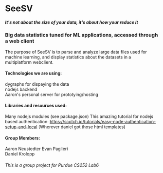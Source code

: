 # SeeSV
##### It's not about the size of your data, it's about how your reduce it

### Big data statistics tuned for ML applications, accessed through a web client
The purpose of SeeSV is to parse and analyze large data files used for machine learning, and display statistics about the datasets in a multiplatform webclient.

#### Technologies we are using:  
dygraphs for dispaying the data  
nodejs backend  
Aaron's personal server for prototying/hosting  

#### Libraries and resources used:
Many nodejs modules (see package.json)
This amazing tutorial for nodejs based authentication: <https://scotch.io/tutorials/easy-node-authentication-setup-and-local>
(Wherever daniel got those html templates)

#### Group Members:  
Aaron Neustedter
Evan Paglieri  
Daniel Krolopp

###### This is a group project for Purdue CS252 Lab6
